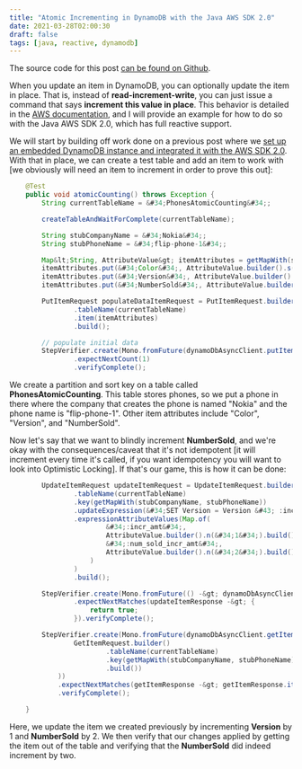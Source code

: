 ```yaml
---
title: "Atomic Incrementing in DynamoDB with the Java AWS SDK 2.0"
date: 2021-03-28T02:00:30
draft: false
tags: [java, reactive, dynamodb]
---
```


The source code for this post [can be found on Github](https://github.com/nfisher23/webflux-and-dynamo).

When you update an item in DynamoDB, you can optionally update the item in place. That is, instead of **read-increment-write**, you can just issue a command that says **increment this value in place**. This behavior is detailed in the [AWS documentation](https://docs.aws.amazon.com/amazondynamodb/latest/developerguide/WorkingWithItems.html#WorkingWithItems.AtomicCounters), and I will provide an example for how to do so with the Java AWS SDK 2.0, which has full reactive support.

We will start by building off work done on a previous post where we [set up an embedded DynamoDB instance and integrated it with the AWS SDK 2.0](https://nickolasfisher.com/blog/Configuring-an-In-Memory-DynamoDB-instance-with-Java-for-Integration-Testing). With that in place, we can create a test table and add an item to work with \[we obviously will need an item to increment in order to prove this out\]:

```java
    @Test
    public void atomicCounting() throws Exception {
        String currentTableName = &#34;PhonesAtomicCounting&#34;;

        createTableAndWaitForComplete(currentTableName);

        String stubCompanyName = &#34;Nokia&#34;;
        String stubPhoneName = &#34;flip-phone-1&#34;;

        Map&lt;String, AttributeValue&gt; itemAttributes = getMapWith(stubCompanyName, stubPhoneName);
        itemAttributes.put(&#34;Color&#34;, AttributeValue.builder().s(&#34;Orange&#34;).build());
        itemAttributes.put(&#34;Version&#34;, AttributeValue.builder().n(Long.valueOf(1L).toString()).build());
        itemAttributes.put(&#34;NumberSold&#34;, AttributeValue.builder().n(Long.valueOf(1L).toString()).build());

        PutItemRequest populateDataItemRequest = PutItemRequest.builder()
                .tableName(currentTableName)
                .item(itemAttributes)
                .build();

        // populate initial data
        StepVerifier.create(Mono.fromFuture(dynamoDbAsyncClient.putItem(populateDataItemRequest)))
                .expectNextCount(1)
                .verifyComplete();

```

We create a partition and sort key on a table called **PhonesAtomicCounting**. This table stores phones, so we put a phone in there where the company that creates the phone is named &#34;Nokia&#34; and the phone name is &#34;flip-phone-1&#34;. Other item attributes include &#34;Color&#34;, &#34;Version&#34;, and &#34;NumberSold&#34;.

Now let&#39;s say that we want to blindly increment **NumberSold**, and we&#39;re okay with the consequences/caveat that it&#39;s not idempotent \[it will increment every time it&#39;s called, if you want idempotency you will want to look into Optimistic Locking\]. If that&#39;s our game, this is how it can be done:

```java
        UpdateItemRequest updateItemRequest = UpdateItemRequest.builder()
                .tableName(currentTableName)
                .key(getMapWith(stubCompanyName, stubPhoneName))
                .updateExpression(&#34;SET Version = Version &#43; :incr_amt, NumberSold = NumberSold &#43; :num_sold_incr_amt&#34;)
                .expressionAttributeValues(Map.of(
                        &#34;:incr_amt&#34;,
                        AttributeValue.builder().n(&#34;1&#34;).build(),
                        &#34;:num_sold_incr_amt&#34;,
                        AttributeValue.builder().n(&#34;2&#34;).build()
                    )
                )
                .build();

        StepVerifier.create(Mono.fromFuture(() -&gt; dynamoDbAsyncClient.updateItem(updateItemRequest)))
                .expectNextMatches(updateItemResponse -&gt; {
                    return true;
                }).verifyComplete();

        StepVerifier.create(Mono.fromFuture(dynamoDbAsyncClient.getItem(
                GetItemRequest.builder()
                        .tableName(currentTableName)
                        .key(getMapWith(stubCompanyName, stubPhoneName))
                        .build())
            ))
            .expectNextMatches(getItemResponse -&gt; getItemResponse.item().get(&#34;NumberSold&#34;).n().equals(&#34;3&#34;))
            .verifyComplete();

    }

```

Here, we update the item we created previously by incrementing **Version** by 1 and **NumberSold** by 2. We then verify that our changes applied by getting the item out of the table and verifying that the **NumberSold** did indeed increment by two.
